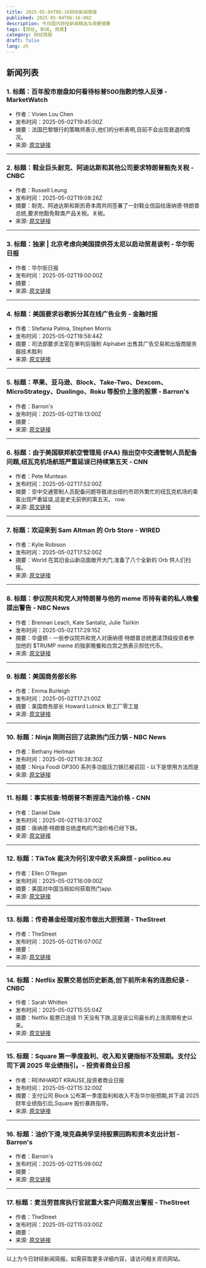 ```yaml
---
title: 2025-05-04T06:16财经新闻简报
published: 2025-05-04T06:16:00Z
description: 今日国内财经新闻精选与简要摘要
tags: [财经, 新闻, 简报]
category: 财经简报
draft: false
lang: zh
---
```


## 新闻列表

### 1. 标题：百年股市崩盘如何看待标普500指数的惊人反弹 - MarketWatch
- 作者：Vivien Lou Chen
- 发布时间：2025-05-02T19:45:00Z
- 摘要：法国巴黎银行的策略师表示,他们的分析表明,目前不会出现衰退的情况。
- 来源: [原文链接](https://www.marketwatch.com/story/what-a-100-years-of-stock-market-crashes-tells-us-about-the-sp-500s-stunning-tariff-comeback-408913f1)

---

### 2. 标题：鞋业巨头耐克、阿迪达斯和其他公司要求特朗普豁免关税 - CNBC
- 作者：Russell Leung
- 发布时间：2025-05-02T19:08:26Z
- 摘要：耐克、阿迪达斯和斯凯奇本周共同签署了一封鞋业信函给唐纳德·特朗普总统,要求他豁免鞋类产品关税。关税。
- 来源: [原文链接](https://www.cnbc.com/2025/05/02/nike-adidas-footwear-giants-ask-trump-for-tariff-exemption.html)

---

### 3. 标题：独家 | 北京考虑向美国提供芬太尼以启动贸易谈判 - 华尔街日报
- 作者：华尔街日报
- 发布时间：2025-05-02T19:00:00Z
- 摘要：
- 来源: [原文链接](https://www.wsj.com/world/china/beijing-weighs-fentanyl-offer-to-us-to-start-trade-talks-287cf233)

---

### 4. 标题：美国要求谷歌拆分其在线广告业务 - 金融时报
- 作者：Stefania Palma, Stephen Morris
- 发布时间：2025-05-02T18:58:44Z
- 摘要：司法部要求法官在审判后强制 Alphabet 出售其广告交易和出版商服务器技术胜利
- 来源: [原文链接](https://www.ft.com/content/c0a32e81-e80a-45b9-a58a-411cd0da591e)

---

### 5. 标题：苹果、亚马逊、Block、Take-Two、Dexcom、MicroStrategy、Duolingo、Roku 等股价上涨的股票 - Barron&#39;s
- 作者：Barron&#39;s
- 发布时间：2025-05-02T18:13:00Z
- 摘要：
- 来源: [原文链接](https://www.barrons.com/articles/stock-market-movers-8edeb187)

---

### 6. 标题：由于美国联邦航空管理局 (FAA) 指出空中交通管制人员配备问题,纽瓦克机场航班严重延误已持续第五天 - CNN
- 作者：Pete Muntean
- 发布时间：2025-05-02T17:52:00Z
- 摘要：空中交通管制人员配备问题导致进出纽约市郊外繁忙的纽瓦克机场的乘客出现严重延误,这是史无前例的第五天。 row.
- 来源: [原文链接](https://www.cnn.com/2025/05/02/us/newark-airport-delays-air-traffic-staffing)

---

### 7. 标题：欢迎来到 Sam Altman 的 Orb Store - WIRED
- 作者：Kylie Robison
- 发布时间：2025-05-02T17:52:00Z
- 摘要：World 在其旧金山新店面敞开大门,准备了八个全新的 Orb 供人们扫描。
- 来源: [原文链接](https://www.wired.com/story/sam-altman-orb-store-san-francisco/)

---

### 8. 标题：参议院共和党人对特朗普与他的 meme 币持有者的私人晚餐提出警告 - NBC News
- 作者：Brennan Leach, Kate Santaliz, Julie Tsirkin
- 发布时间：2025-05-02T17:29:15Z
- 摘要：华盛顿 - 一些参议院共和党人对唐纳德·特朗普总统邀请顶级投资者参加他的 $TRUMP meme 的独家晚餐和白宫之旅表示担忧代币。
- 来源: [原文链接](https://www.nbcnews.com/politics/congress/senate-republicans-raise-red-flags-trumps-private-dinner-meme-coin-hol-rcna204293)

---

### 9. 标题：美国商务部长称
- 作者：Emma Burleigh
- 发布时间：2025-05-02T17:21:00Z
- 摘要：美国商务部长 Howard Lutnick 称工厂零工是
- 来源: [原文链接](https://fortune.com/article/secretary-of-commerce-howard-lutnick-trump-tariffs-factory-jobs-gen-z-trade-work/)

---

### 10. 标题：Ninja 刚刚召回了这款热门压力锅 - NBC News
- 作者：Bethany Heitman
- 发布时间：2025-05-02T16:38:30Z
- 摘要：Ninja Foodi OP300 系列多功能压力锅已被召回 - 以下是使用方法而是
- 来源: [原文链接](https://www.nbcnews.com/select/shopping/ninja-pressure-cooker-recall-rcna204433)

---

### 11. 标题：事实核查:特朗普不断捏造汽油价格 - CNN
- 作者：Daniel Dale
- 发布时间：2025-05-02T16:37:00Z
- 摘要：唐纳德·特朗普总统虚构的汽油价格已经下跌。
- 来源: [原文链接](https://www.cnn.com/2025/05/02/politics/gas-prices-trump-fact-check)

---

### 12. 标题：TikTok 裁决为何引发中欧关系麻烦 - politico.eu
- 作者：Ellen O&#39;Regan
- 发布时间：2025-05-02T16:09:00Z
- 摘要：美国对中国当局如何获取热门app.
- 来源: [原文链接](https://www.politico.eu/article/tiktok-fine-eu-china-relations-ireland-data-privacy-regulation-surveillance/)

---

### 13. 标题：传奇基金经理对股市做出大胆预测 - TheStreet
- 作者：TheStreet
- 发布时间：2025-05-02T16:07:00Z
- 摘要：
- 来源: [原文链接](https://www.thestreet.com/investing/legendary-fund-manager-makes-bold-stock-market-prediction)

---

### 14. 标题：Netflix 股票交易创历史新高,创下前所未有的连胜纪录 - CNBC
- 作者：Sarah Whitten
- 发布时间：2025-05-02T15:55:04Z
- 摘要：Netflix 股票已连续 11 天没有下跌,这是该公司最长的上涨周期有史以来。
- 来源: [原文链接](https://www.cnbc.com/2025/05/02/netflix-stock-nflx-all-time-high.html)

---

### 15. 标题：Square 第一季度盈利、收入和关键指标不及预期。支付公司下调 2025 年业绩指引。- 投资者商业日报
- 作者：REINHARDT KRAUSE,投资者商业日报
- 发布时间：2025-05-02T15:32:00Z
- 摘要：支付公司 Block 公布第一季度盈利和收入不及华尔街预期,并下调 2025 财年业绩指引后,Square 股价暴跌指导。
- 来源: [原文链接](https://www.investors.com/news/technology/square-stock-block-stock-square-earnings-q12025/)

---

### 16. 标题：油价下滑,埃克森美孚坚持股票回购和资本支出计划 - Barron&#39;s
- 作者：Barron&#39;s
- 发布时间：2025-05-02T15:09:00Z
- 摘要：
- 来源: [原文链接](https://www.barrons.com/articles/exxon-earnings-stock-price-4d9fffce)

---

### 17. 标题：麦当劳首席执行官就重大客户问题发出警报 - TheStreet
- 作者：TheStreet
- 发布时间：2025-05-02T15:03:00Z
- 摘要：
- 来源: [原文链接](https://www.thestreet.com/restaurants/mcdonalds-ceo-sounds-alarm-on-major-customer-problem)

---


以上为今日财经新闻简报。如需获取更多详细内容，请访问相关资讯网站。